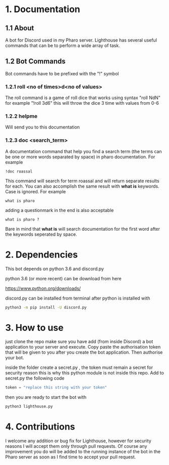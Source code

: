 # 1. Documentation

## 1.1 About
A bot for Discord used in my Pharo server. Lighthouse has several useful commands that can be to perform a wide array of task. 

## 1.2 Bot Commands
Bot commands have to be prefixed with the "!" symbol

### 1.2.1 roll \<no of times\>d\<no of values\>
The roll command is a game of roll dice that works using syntax "roll NdN" for example "!roll 3d6" this will throw the dice 3 time with values from 0-6

### 1.2.2 helpme
Will send you to this documentation

### 1.2.3 doc \<search_term\>
A documentation command that help you find a search term (the terms can be one or more words separated by space) in pharo documentation. For example
```
!doc roassal  
``` 
This command will search for term roassal and will return separate results for each. 
You can also accomplish the same result with **what is** keywords. Case is ignored. For example
```
what is pharo
```
adding a questionmark in the end is also acceptable
```
what is pharo ?
```
Bare in mind that **what is** will search documentation for the first word after the keywords seperated by space. 

# 2. Dependencies 
This bot depends on python 3.6 and discord.py

python 3.6 (or more recent) can be download from here 

https://www.python.org/downloads/

discord.py can be installed from terminal after python is installed with

```bash
python3 -m pip install -U discord.py
```

# 3. How to use
just clone the repo make sure you have add (from inside Discord) a bot application to your server and execute. Copy paste the authorisation token that will be given to you after you create the bot application. Then authorise your bot.

inside the folder create a secret.py , the token must remain a secret for security reason this is why this python module is not inside this repo. Add to secret.py the following code

```python
token = "replace this string with your token"
```
then you are ready to start the bot with 

```bash
python3 lighthouse.py
```

# 4. Contributions

I welcome any addition or bug fix for Lighthouse, however for security reasons I will accept them only through pull requests. Of course any improvement you do will be added to the running instance of the bot in the Pharo server as soon as I find time to accept your pull request. 
